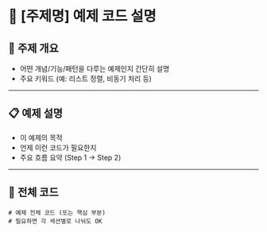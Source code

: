 # 🧩 [주제명] 예제 코드 설명

## 📌 주제 개요
- 어떤 개념/기능/패턴을 다루는 예제인지 간단히 설명
- 주요 키워드 (예: 리스트 정렬, 비동기 처리 등)

---

## 📋 예제 설명
- 이 예제의 목적
- 언제 이런 코드가 필요한지
- 주요 흐름 요약 (Step 1 → Step 2)

---

## 📄 전체 코드

```언어
# 예제 전체 코드 (또는 핵심 부분)
# 필요하면 각 섹션별로 나눠도 OK

